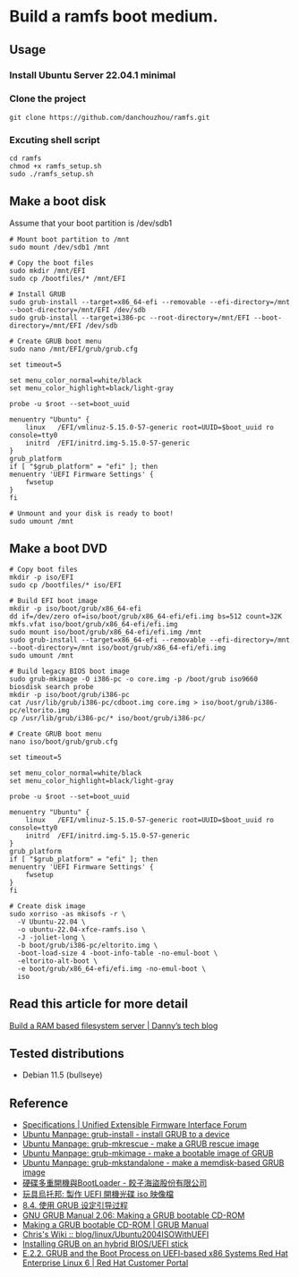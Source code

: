 # Build a ramfs boot medium.

## Usage
### Install Ubuntu Server 22.04.1 minimal
### Clone the project
```
git clone https://github.com/danchouzhou/ramfs.git
```
### Excuting shell script
```
cd ramfs
chmod +x ramfs_setup.sh
sudo ./ramfs_setup.sh
```
## Make a boot disk
Assume that your boot partition is /dev/sdb1
```
# Mount boot partition to /mnt
sudo mount /dev/sdb1 /mnt

# Copy the boot files
sudo mkdir /mnt/EFI
sudo cp /bootfiles/* /mnt/EFI

# Install GRUB
sudo grub-install --target=x86_64-efi --removable --efi-directory=/mnt --boot-directory=/mnt/EFI /dev/sdb
sudo grub-install --target=i386-pc --root-directory=/mnt/EFI --boot-directory=/mnt/EFI /dev/sdb

# Create GRUB boot menu
sudo nano /mnt/EFI/grub/grub.cfg
```
```
set timeout=5

set menu_color_normal=white/black
set menu_color_highlight=black/light-gray

probe -u $root --set=boot_uuid

menuentry "Ubuntu" {
	linux	/EFI/vmlinuz-5.15.0-57-generic root=UUID=$boot_uuid ro console=tty0
	initrd	/EFI/initrd.img-5.15.0-57-generic
}
grub_platform
if [ "$grub_platform" = "efi" ]; then
menuentry 'UEFI Firmware Settings' {
	fwsetup
}
fi
```
```
# Unmount and your disk is ready to boot!
sudo umount /mnt
```
## Make a boot DVD
```
# Copy boot files
mkdir -p iso/EFI
sudo cp /bootfiles/* iso/EFI

# Build EFI boot image
mkdir -p iso/boot/grub/x86_64-efi
dd if=/dev/zero of=iso/boot/grub/x86_64-efi/efi.img bs=512 count=32K
mkfs.vfat iso/boot/grub/x86_64-efi/efi.img
sudo mount iso/boot/grub/x86_64-efi/efi.img /mnt
sudo grub-install --target=x86_64-efi --removable --efi-directory=/mnt --boot-directory=/mnt iso/boot/grub/x86_64-efi/efi.img
sudo umount /mnt

# Build legacy BIOS boot image
sudo grub-mkimage -O i386-pc -o core.img -p /boot/grub iso9660 biosdisk search probe
mkdir -p iso/boot/grub/i386-pc
cat /usr/lib/grub/i386-pc/cdboot.img core.img > iso/boot/grub/i386-pc/eltorito.img
cp /usr/lib/grub/i386-pc/* iso/boot/grub/i386-pc/

# Create GRUB boot menu
nano iso/boot/grub/grub.cfg
```
```
set timeout=5

set menu_color_normal=white/black
set menu_color_highlight=black/light-gray

probe -u $root --set=boot_uuid

menuentry "Ubuntu" {
	linux	/EFI/vmlinuz-5.15.0-57-generic root=UUID=$boot_uuid ro console=tty0
	initrd	/EFI/initrd.img-5.15.0-57-generic
}
grub_platform
if [ "$grub_platform" = "efi" ]; then
menuentry 'UEFI Firmware Settings' {
	fwsetup
}
fi
```
```
# Create disk image
sudo xorriso -as mkisofs -r \
  -V Ubuntu-22.04 \
  -o ubuntu-22.04-xfce-ramfs.iso \
  -J -joliet-long \
  -b boot/grub/i386-pc/eltorito.img \
  -boot-load-size 4 -boot-info-table -no-emul-boot \
  -eltorito-alt-boot \
  -e boot/grub/x86_64-efi/efi.img -no-emul-boot \
  iso
```
## Read this article for more detail
[Build a RAM based filesystem server | Danny’s tech blog](https://danchouzhou.github.io/2022/10/31/ram-based-rootfs-server.html)

## Tested distributions
- Debian 11.5 (bullseye)

## Reference
- [Specifications | Unified Extensible Firmware Interface Forum](https://uefi.org/specifications)
- [Ubuntu Manpage: grub-install - install GRUB to a device](https://manpages.ubuntu.com/manpages/jammy/man8/grub-install.8.html)
- [Ubuntu Manpage: grub-mkrescue - make a GRUB rescue image](https://manpages.ubuntu.com/manpages/jammy/en/man1/grub-mkrescue.1.html)
- [Ubuntu Manpage: grub-mkimage - make a bootable image of GRUB](https://manpages.ubuntu.com/manpages/jammy/man1/grub-mkimage.1.html)
- [Ubuntu Manpage: grub-mkstandalone - make a memdisk-based GRUB image](https://manpages.ubuntu.com/manpages/jammy/man1/grub-mkstandalone.1.html)
- [硬碟多重開機與BootLoader - 餃子海盜股份有限公司](https://sites.google.com/site/gyozapriate/Home/linux-island/boot/hdd-boot-multi)
- [玩具烏托邦: 製作 UEFI 開機光碟 iso 映像檔](https://newtoypia.blogspot.com/2020/11/uefi-iso.html)
- [8.4. 使用 GRUB 设定引导过程](https://lfs.xry111.site/zh_CN/8.3/chapter08/grub.html)
- [GNU GRUB Manual 2.06: Making a GRUB bootable CD-ROM](https://www.gnu.org/software/grub/manual/grub/html_node/Making-a-GRUB-bootable-CD_002dROM.html)
- [Making a GRUB bootable CD-ROM | GRUB Manual](https://www.gnu.org/software/grub/manual/legacy/Making-a-GRUB-bootable-CD-ROM.html)
- [Chris's Wiki :: blog/linux/Ubuntu2004ISOWithUEFI](https://utcc.utoronto.ca/~cks/space/blog/linux/Ubuntu2004ISOWithUEFI)
- [Installing GRUB on an hybrid BIOS/UEFI stick](https://www.normalesup.org/~george/comp/live_iso_usb/grub_hybrid.html)
- [E.2.2. GRUB and the Boot Process on UEFI-based x86 Systems Red Hat Enterprise Linux 6 | Red Hat Customer Portal](https://access.redhat.com/documentation/en-us/red_hat_enterprise_linux/6/html/installation_guide/s2-grub-whatis-booting-uefi)
